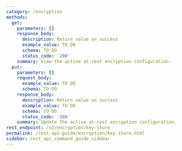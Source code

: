 ```yaml
---
category: /encryption
methods:
  get:
    parameters: []
    response_body:
      description: Return value on success
      example_value: TO DO
      schema: TO DO
      status_code: '200'
    summary: View the active at-rest encryption configuration.
  put:
    parameters: []
    request_body:
      example_value: TO DO
      schema: TO DO
    response_body:
      description: Return value on success
      example_value: TO DO
      schema: TO DO
      status_code: '200'
    summary: Update the active at-rest encryption configuration.
rest_endpoint: /v2/encryption/key-store
permalink: /rest-api-guide/encryption/key-store.html
sidebar: rest_api_command_guide_sidebar
---
```

